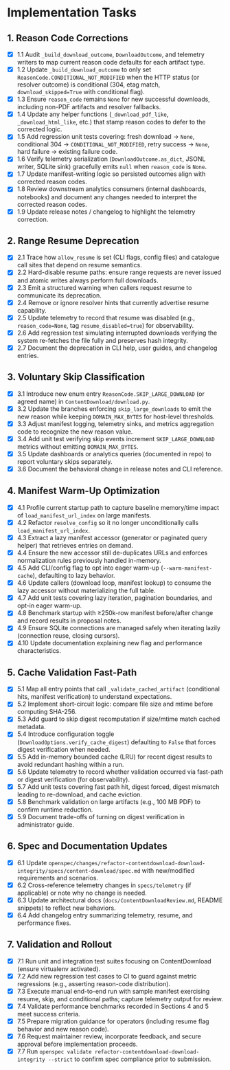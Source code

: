 # Implementation Tasks

## 1. Reason Code Corrections

- [x] 1.1 Audit `_build_download_outcome`, `DownloadOutcome`, and telemetry writers to map current reason code defaults for each artifact type.
- [x] 1.2 Update `_build_download_outcome` to only set `ReasonCode.CONDITIONAL_NOT_MODIFIED` when the HTTP status (or resolver outcome) is conditional (304, etag match, `download_skipped=True` with conditional flag).
- [x] 1.3 Ensure `reason_code` remains `None` for new successful downloads, including non-PDF artifacts and resolver fallbacks.
- [x] 1.4 Update any helper functions (`_download_pdf_like`, `_download_html_like`, etc.) that stamp reason codes to defer to the corrected logic.
- [x] 1.5 Add regression unit tests covering: fresh download → `None`, conditional 304 → `CONDITIONAL_NOT_MODIFIED`, retry success → `None`, hard failure → existing failure code.
- [x] 1.6 Verify telemetry serialization (`DownloadOutcome.as_dict`, JSONL writer, SQLite sink) gracefully emits `null` when `reason_code` is `None`.
- [x] 1.7 Update manifest-writing logic so persisted outcomes align with corrected reason codes.
- [x] 1.8 Review downstream analytics consumers (internal dashboards, notebooks) and document any changes needed to interpret the corrected reason codes.
- [x] 1.9 Update release notes / changelog to highlight the telemetry correction.

## 2. Range Resume Deprecation

- [x] 2.1 Trace how `allow_resume` is set (CLI flags, config files) and catalogue call sites that depend on resume semantics.
- [x] 2.2 Hard-disable resume paths: ensure range requests are never issued and atomic writes always perform full downloads.
- [x] 2.3 Emit a structured warning when callers request resume to communicate its deprecation.
- [x] 2.4 Remove or ignore resolver hints that currently advertise resume capability.
- [x] 2.5 Update telemetry to record that resume was disabled (e.g., `reason_code=None`, tag `resume_disabled=true`) for observability.
- [x] 2.6 Add regression test simulating interrupted downloads verifying the system re-fetches the file fully and preserves hash integrity.
- [x] 2.7 Document the deprecation in CLI help, user guides, and changelog entries.

## 3. Voluntary Skip Classification

- [x] 3.1 Introduce new enum entry `ReasonCode.SKIP_LARGE_DOWNLOAD` (or agreed name) in `ContentDownload/download.py`.
- [x] 3.2 Update the branches enforcing `skip_large_downloads` to emit the new reason while keeping `DOMAIN_MAX_BYTES` for host-level thresholds.
- [x] 3.3 Adjust manifest logging, telemetry sinks, and metrics aggregation code to recognize the new reason value.
- [x] 3.4 Add unit test verifying skip events increment `SKIP_LARGE_DOWNLOAD` metrics without emitting `DOMAIN_MAX_BYTES`.
- [x] 3.5 Update dashboards or analytics queries (documented in repo) to report voluntary skips separately.
- [x] 3.6 Document the behavioral change in release notes and CLI reference.

## 4. Manifest Warm-Up Optimization

- [x] 4.1 Profile current startup path to capture baseline memory/time impact of `load_manifest_url_index` on large manifests.
- [x] 4.2 Refactor `resolve_config` so it no longer unconditionally calls `load_manifest_url_index`.
- [x] 4.3 Extract a lazy manifest accessor (generator or paginated query helper) that retrieves entries on demand.
- [x] 4.4 Ensure the new accessor still de-duplicates URLs and enforces normalization rules previously handled in-memory.
- [x] 4.5 Add CLI/config flag to opt into eager warm-up (`--warm-manifest-cache`), defaulting to lazy behavior.
- [x] 4.6 Update callers (download loop, manifest lookup) to consume the lazy accessor without materializing the full table.
- [x] 4.7 Add unit tests covering lazy iteration, pagination boundaries, and opt-in eager warm-up.
- [x] 4.8 Benchmark startup with ≥250k-row manifest before/after change and record results in proposal notes.
- [x] 4.9 Ensure SQLite connections are managed safely when iterating lazily (connection reuse, closing cursors).
- [x] 4.10 Update documentation explaining new flag and performance characteristics.

## 5. Cache Validation Fast-Path

- [x] 5.1 Map all entry points that call `_validate_cached_artifact` (conditional hits, manifest verification) to understand expectations.
- [x] 5.2 Implement short-circuit logic: compare file size and mtime before computing SHA-256.
- [x] 5.3 Add guard to skip digest recomputation if size/mtime match cached metadata.
- [x] 5.4 Introduce configuration toggle (`DownloadOptions.verify_cache_digest`) defaulting to `False` that forces digest verification when needed.
- [x] 5.5 Add in-memory bounded cache (LRU) for recent digest results to avoid redundant hashing within a run.
- [x] 5.6 Update telemetry to record whether validation occurred via fast-path or digest verification (for observability).
- [x] 5.7 Add unit tests covering fast path hit, digest forced, digest mismatch leading to re-download, and cache eviction.
- [x] 5.8 Benchmark validation on large artifacts (e.g., 100 MB PDF) to confirm runtime reduction.
- [x] 5.9 Document trade-offs of turning on digest verification in administrator guide.

## 6. Spec and Documentation Updates

- [x] 6.1 Update `openspec/changes/refactor-contentdownload-download-integrity/specs/content-download/spec.md` with new/modified requirements and scenarios.
- [x] 6.2 Cross-reference telemetry changes in `specs/telemetry` (if applicable) or note why no change is needed.
- [x] 6.3 Update architectural docs (`docs/ContentDownloadReview.md`, README snippets) to reflect new behaviors.
- [x] 6.4 Add changelog entry summarizing telemetry, resume, and performance fixes.

## 7. Validation and Rollout

- [x] 7.1 Run unit and integration test suites focusing on ContentDownload (ensure virtualenv activated).
- [x] 7.2 Add new regression test cases to CI to guard against metric regressions (e.g., asserting reason-code distribution).
- [x] 7.3 Execute manual end-to-end run with sample manifest exercising resume, skip, and conditional paths; capture telemetry output for review.
- [x] 7.4 Validate performance benchmarks recorded in Sections 4 and 5 meet success criteria.
- [x] 7.5 Prepare migration guidance for operators (including resume flag behavior and new reason code).
- [x] 7.6 Request maintainer review, incorporate feedback, and secure approval before implementation proceeds.
- [x] 7.7 Run `openspec validate refactor-contentdownload-download-integrity --strict` to confirm spec compliance prior to submission.
